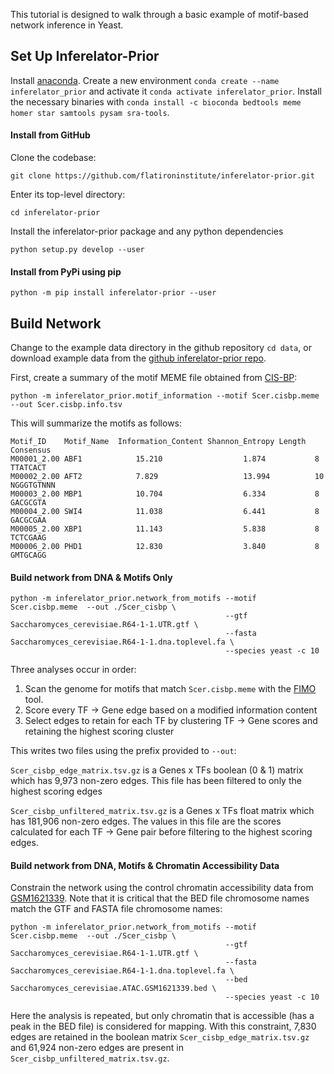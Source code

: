 This tutorial is designed to walk through a basic example of motif-based network inference in Yeast.

Set Up Inferelator-Prior
------------------------

Install [anaconda](https://www.anaconda.com/products/individual). 
Create a new environment `conda create --name inferelator_prior` and activate it `conda activate inferelator_prior`.
Install the necessary binaries with `conda install -c bioconda bedtools meme homer star samtools pysam sra-tools`.

#### Install from GitHub

Clone the codebase: 

```git clone https://github.com/flatironinstitute/inferelator-prior.git```

Enter its top-level directory:

```cd inferelator-prior```

Install the inferelator-prior package and any python dependencies

```python setup.py develop --user```

#### Install from PyPi using pip

```python -m pip install inferelator-prior --user```

Build Network
-------------

Change to the example data directory in the github repository ``cd data``, 
or download example data from the [github inferelator-prior repo](https://github.com/flatironinstitute/inferelator-prior/tree/release/data).

First, create a summary of the motif MEME file obtained from [CIS-BP](http://cisbp.ccbr.utoronto.ca/bulk.php):
```
python -m inferelator_prior.motif_information --motif Scer.cisbp.meme --out Scer.cisbp.info.tsv
```

This will summarize the motifs as follows:
```
Motif_ID	Motif_Name	Information_Content	Shannon_Entropy	Length	Consensus
M00001_2.00	ABF1	        15.210	                1.874	        8       TTATCACT
M00002_2.00	AFT2	        7.829	                13.994	        10      NGGGTGTNNN
M00003_2.00	MBP1	        10.704	                6.334	        8       GACGCGTA
M00004_2.00	SWI4	        11.038	                6.441	        8       GACGCGAA
M00005_2.00	XBP1	        11.143	                5.838	        8       TCTCGAAG
M00006_2.00	PHD1	        12.830	                3.840	        8       GMTGCAGG
```

#### Build network from DNA & Motifs Only

```
python -m inferelator_prior.network_from_motifs --motif Scer.cisbp.meme  --out ./Scer_cisbp \
                                                --gtf Saccharomyces_cerevisiae.R64-1-1.UTR.gtf \
                                                --fasta Saccharomyces_cerevisiae.R64-1-1.dna.toplevel.fa \
                                                --species yeast -c 10
```
Three analyses occur in order:

1) Scan the genome for motifs that match `Scer.cisbp.meme` with the [FIMO](http://meme-suite.org/doc/fimo.html) tool.
2) Score every TF -> Gene edge based on a modified information content
3) Select edges to retain for each TF by clustering TF -> Gene scores and retaining the highest scoring cluster

This writes two files using the prefix provided to `--out`:

`Scer_cisbp_edge_matrix.tsv.gz` is a Genes x TFs boolean (0 & 1) matrix which has 9,973 non-zero edges.
This file has been filtered to only the highest scoring edges

`Scer_cisbp_unfiltered_matrix.tsv.gz` is a Genes x TFs float matrix which has 181,906 non-zero edges.
The values in this file are the scores calculated for each TF -> Gene pair before filtering to the highest scoring edges.

#### Build network from DNA, Motifs & Chromatin Accessibility Data

Constrain the network using the control chromatin accessibility data from [GSM1621339](https://www.ncbi.nlm.nih.gov/geo/query/acc.cgi?acc=GSM1621339).
Note that it is critical that the BED file chromosome names match the GTF and FASTA file chromosome names:
```
python -m inferelator_prior.network_from_motifs --motif Scer.cisbp.meme  --out ./Scer_cisbp \
                                                --gtf Saccharomyces_cerevisiae.R64-1-1.UTR.gtf \
                                                --fasta Saccharomyces_cerevisiae.R64-1-1.dna.toplevel.fa \
                                                --bed Saccharomyces_cerevisiae.ATAC.GSM1621339.bed \
                                                --species yeast -c 10
```

Here the analysis is repeated, but only chromatin that is accessible (has a peak in the BED file) is considered for mapping.
With this constraint, 7,830 edges are retained in the boolean matrix `Scer_cisbp_edge_matrix.tsv.gz` 
and 61,924 non-zero edges are present in `Scer_cisbp_unfiltered_matrix.tsv.gz`.